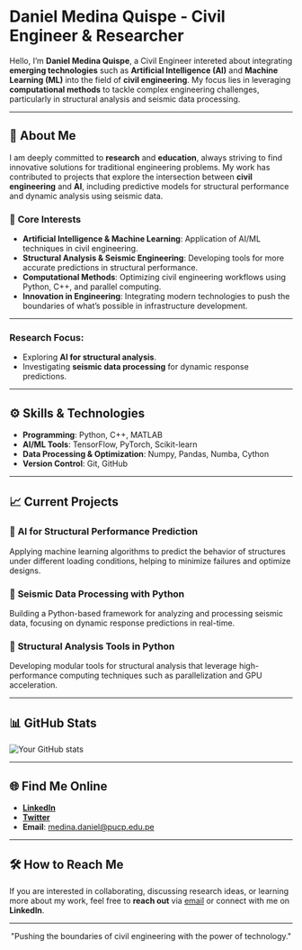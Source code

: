 # Daniel Medina Quispe - Civil Engineer & Researcher

Hello, I’m **Daniel Medina Quispe**, a Civil Engineer intereted about integrating **emerging technologies** such as **Artificial Intelligence (AI)** and **Machine Learning (ML)** into the field of **civil engineering**. My focus lies in leveraging **computational methods** to tackle complex engineering challenges, particularly in structural analysis and seismic data processing.

---

## 🔬 **About Me**
I am deeply committed to **research** and **education**, always striving to find innovative solutions for traditional engineering problems. My work has contributed to projects that explore the intersection between **civil engineering** and **AI**, including predictive models for structural performance and dynamic analysis using seismic data.

### 🌟 **Core Interests**
- **Artificial Intelligence & Machine Learning**: Application of AI/ML techniques in civil engineering.
- **Structural Analysis & Seismic Engineering**: Developing tools for more accurate predictions in structural performance.
- **Computational Methods**: Optimizing civil engineering workflows using Python, C++, and parallel computing.
- **Innovation in Engineering**: Integrating modern technologies to push the boundaries of what’s possible in infrastructure development.

---

### **Research Focus:**
- Exploring **AI for structural analysis**.
- Investigating **seismic data processing** for dynamic response predictions.

---

## ⚙️ **Skills & Technologies**
- **Programming**: Python, C++, MATLAB
- **AI/ML Tools**: TensorFlow, PyTorch, Scikit-learn
- **Data Processing & Optimization**: Numpy, Pandas, Numba, Cython
- **Version Control**: Git, GitHub

---

## 📈 **Current Projects**
### 🔹 **AI for Structural Performance Prediction**
Applying machine learning algorithms to predict the behavior of structures under different loading conditions, helping to minimize failures and optimize designs.

### 🔹 **Seismic Data Processing with Python**
Building a Python-based framework for analyzing and processing seismic data, focusing on dynamic response predictions in real-time.

### 🔹 **Structural Analysis Tools in Python**
Developing modular tools for structural analysis that leverage high-performance computing techniques such as parallelization and GPU acceleration.

---

## 📊 **GitHub Stats**
![Your GitHub stats](https://github-readme-stats.vercel.app/api?username=dox-lab&show_icons=true&theme=dark)

---

## 🌐 **Find Me Online**
- **[LinkedIn](https://www.linkedin.com/in/daniel-medina-quispe-3b63b5174/)**  
- **[Twitter](https://twitter.com/DanielMedinaDX)**  
- **Email**: [medina.daniel@pucp.edu.pe](mailto:medina.daniel@pucp.edu.pe)

---

## 🛠 **How to Reach Me**
If you are interested in collaborating, discussing research ideas, or learning more about my work, feel free to **reach out** via [email](mailto:medina.daniel@pucp.edu.pe) or connect with me on **LinkedIn**.

---

<div style="text-align: center;">
  "Pushing the boundaries of civil engineering with the power of technology."
</div>
